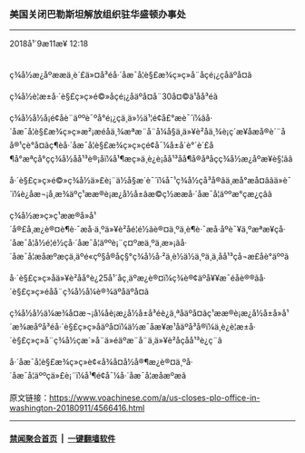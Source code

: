 ### 美国关闭巴勒斯坦解放组织驻华盛顿办事处
------------------------

<div class="published">
 <span class="date" title="ä¸­å½æ¶é´">
  <time datetime="2018-09-11T12:18:33+08:00">
   2018å¹´9æ11æ¥ 12:18
  </time>
 </span>
</div>
<br/>
<div class="wsw">
 <p>
  ç¾å½æ¿åºææä¸è´£ä»¤å³é­å·´åæ¯å¦è§£æ¾ç»ç»å¨åçé¡¿çåäºå¤ã
 </p>
 <p>
  ç¾å½è¦æ±å·´è§£ç»ç»é©»åçé¡¿åäºå¤å¨30å¤©ä¹åå³é­ã
 </p>
 <p>
  ç¾å½å½å¡é¢åè¨äººè¯ºå°é¡¿çä¸ä»½ä¹¦é¢å£°æè¯´ï¼âå·´åæ¯å¦è§£æ¾ç»ç»æ²¡æéåä¸¾æªæ¨å¨å¼å§ä¸ä»¥è²åä¸¾è¡ç´æ¥åæå®è´¨åå®¹çè°å¤ãç¶èå·´åæ¯å¦è§£æ¾ç»ç»çé¢å¯¼å±å´è°´è´£å¶å°æªçå°çç¾å½åå¹³è®¡åï¼å¹¶æç»ä¸è¿è¡åå¹³åå¶å®åªåçç¾å½æ¿åºæ¥è§¦ãâ
 </p>
 <p>
  å·´è§£ç»ç»é©»ç¾å½ä»£è¡¨ä½å§æ´è¯´ï¼å¯¹ç¾å½çå³å®âä¸æå°æå¤âãä»è¯´ï¼è¿åæ¬¡å¸æ¾äºç¹ææ®è¡æ¿å½å±âæ©ç½ææå·´åæ¯å¦äººæ°çæ¿ç­âã
 </p>
 <p>
  ç¾å½æ»ç»ç¹ææ®å»å¹´å®£å¸æ¿è®¤è¶è·¯æå·ä¸ºä»¥è²åé¦é½ãè®¤ä¸ºä¸è¶è·¯æå·åºè¯¥ä¸ºæªæ¥çå·´åæ¯å¦å½é¦é½çå·´åæ¯å¦äººè¡¨ç¤ºæä¸ºä¸æ»¡ãå·´åæ¯å¦æåæºæçä¸äºé«çº§å®åç§°ç¾å½å·²ä¸è½ä½ä¸ºä¸­ä¸åå¹³çå¬æ­£åè°äººã
 </p>
 <p>
  å·´è§£ç»ç»åä»¥è²åå°è¿25å¹´åç¸äºæ¿è®¤ï¼ç­¾è®¢äºå¥¥æ¯éåè®®ãå·´è§£ç»ç»éåå¨ç¾å½å¼è®¾äºåäºå¤ã
 </p>
 <p>
  ç¾å½å½ä¼æ¾å¤æ¬¡å¼åè¡æ¿å½å±å³é­è¿ä¸ªåäºå¤ãç¹ææ®è¡æ¿å½å±å»å¹´æ¾æåºå³é­å·´è§£ç»ç»åäºå¤ï¼ä½æ¯åæ¥æ¹åäºå³å®ï¼ä¸è¿è¦æ±å·´è§£ç»ç»å¨ç¾å½çæ´»å¨ä»éäºæ¨å¨ä¸ä»¥è²åçåå¹³è¿ç¨ã
 </p>
 <p>
  å·´åæ¯å¦è§£æ¾ç»ç»è¢«å¾å¤å½å®¶æ¿è®¤ä¸ºå·´åæ¯å¦äººçä»£è¡¨ï¼å¹¶é¢å¯¼å·´åæ¯å¦æåæºæã
 </p>
</div>

原文链接：https://www.voachinese.com/a/us-closes-plo-office-in-washington-20180911/4566416.html


------------------------
#### [禁闻聚合首页](https://github.com/gfw-breaker/banned-news/blob/master/README.md) &nbsp;|&nbsp;  [一键翻墙软件](https://github.com/gfw-breaker/nogfw/blob/master/README.md)